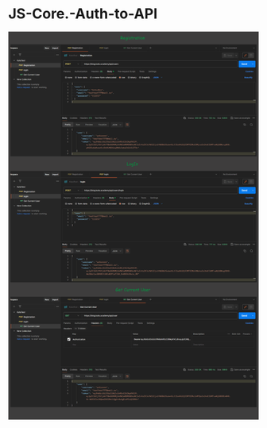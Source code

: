# JS-Core.-Auth-to-API
![JS Core. Auth to API](https://github.com/FronzZ/JS-Core.-Auth-to-API/blob/main/JS%20Core.%20Auth%20to%20API.png) 
